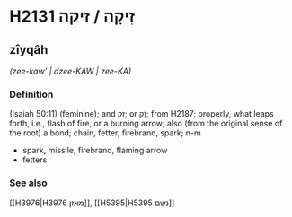# H2131 זִיקָה / זיקה

## zîyqâh

_(zee-kaw' | dzee-KAW | zee-KA)_

### Definition

(Isaiah 50:11) (feminine); and זִק; or זֵק; from H2187; properly, what leaps forth, i.e., flash of fire, or a burning arrow; also (from the original sense of the root) a bond; chain, fetter, firebrand, spark; n-m

- spark, missile, firebrand, flaming arrow
- fetters

### See also

[[H3976|H3976 מאזן]], [[H5395|H5395 נשם]]
